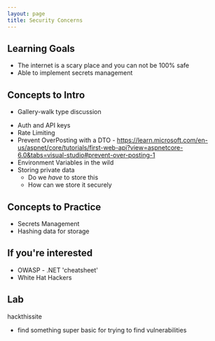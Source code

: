 ```yaml
---
layout: page
title: Security Concerns
---
```


## Learning Goals
* The internet is a scary place and you can not be 100% safe
* Able to implement secrets management

## Concepts to Intro
- Gallery-walk type discussion
* Auth and API keys
* Rate Limiting
* Prevent OverPosting with a DTO - https://learn.microsoft.com/en-us/aspnet/core/tutorials/first-web-api?view=aspnetcore-6.0&tabs=visual-studio#prevent-over-posting-1
* Environment Variables in the wild
* Storing private data
  * Do we _have_ to store this
  * How can we store it securely


## Concepts to Practice
* Secrets Management
* Hashing data for storage


## If you're interested
* OWASP - .NET 'cheatsheet'
* White Hat Hackers


## Lab
hackthissite
* find something super basic for trying to find vulnerabilities
